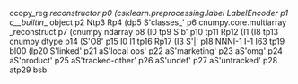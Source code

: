 ccopy_reg
_reconstructor
p0
(csklearn.preprocessing.label
LabelEncoder
p1
c__builtin__
object
p2
Ntp3
Rp4
(dp5
S'classes_'
p6
cnumpy.core.multiarray
_reconstruct
p7
(cnumpy
ndarray
p8
(I0
tp9
S'b'
p10
tp11
Rp12
(I1
(I8
tp13
cnumpy
dtype
p14
(S'O8'
p15
I0
I1
tp16
Rp17
(I3
S'|'
p18
NNNI-1
I-1
I63
tp19
bI00
(lp20
S'linked'
p21
aS'local ops'
p22
aS'marketing'
p23
aS'omg'
p24
aS'product'
p25
aS'tracked-other'
p26
aS'undef'
p27
aS'untracked'
p28
atp29
bsb.